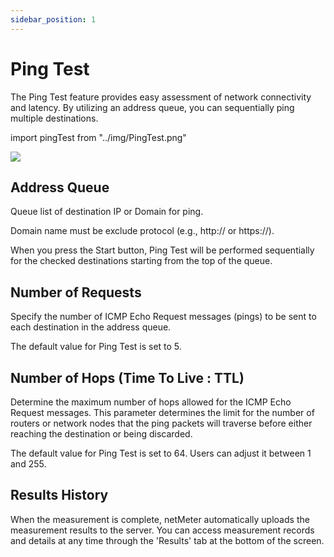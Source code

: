 ```yaml
---
sidebar_position: 1
---
```


# Ping Test
The Ping Test feature provides easy assessment of network connectivity and latency. 
By utilizing an address queue, you can sequentially ping multiple destinations.

import pingTest from "../img/PingTest.png"

<img src={pingTest} style={{width:380}} />

## Address Queue

Queue list of destination IP or Domain for ping.

Domain name must be exclude protocol (e.g., http:// or https://).

When you press the Start button, Ping Test will be performed sequentially for the checked destinations 
starting from the top of the queue.

## Number of Requests

Specify the number of ICMP Echo Request messages (pings) to be sent to each destination in the address queue.

The default value for Ping Test is set to 5.

## Number of Hops (Time To Live : TTL)

Determine the maximum number of hops allowed for the ICMP Echo Request messages. This parameter determines 
the limit for the number of routers or network nodes that the ping packets will traverse before 
either reaching the destination or being discarded.

The default value for Ping Test is set to 64.
Users can adjust it between 1 and 255.

## Results History

When the measurement is complete, netMeter automatically uploads the measurement results to the server.
You can access measurement records and details at any time through the 'Results' tab at the bottom of the screen.